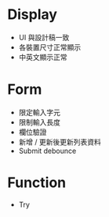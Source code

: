 
# Display

- UI 與設計稿一致
- 各裝置尺寸正常顯示
- 中英文顯示正常

# Form

- 限定輸入字元
- 限制輸入長度
- 欄位驗證
- 新增 / 更新後更新列表資料
- Submit debounce

# Function

- Try 

